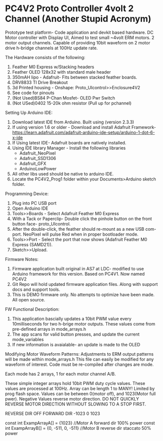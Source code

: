 # PC4V2  Proto Controller 4volt 2 Channel (Another Stupid Acronym) 

Prototype test platform- Code application and devkit based hardware.
DC Motor controller with Display UI, Aimed to test small ~4volt ERM motors. 2 motor output channels.
Capable of providing 10bit waveform on 2 motor drive h-bridge channels at 100Hz update rate. 

The Hardware consists of the following:
1. Feather M0 Express w/Stacking headers
2. Feather OLED 128x32 with standard male header
3. 350mAH lipo - Adafruit- Fits between stacked feather boards. 
4. DRV8833 TI Drive Breakout
5. 3d Printed housing - Onshape: Proto_UIcontrol>>Enclosure4V2
6. See code for pinouts 
7. (Not Used)BS84 P-Chan Mosfet- OLED Pwr Switch
8. (Not USed)0402 15-20k ohm resistor (Pull up for pchannel)

Setting Up Arduino IDE:
1. Download latest IDE from Arduino. Built using (version 2.3.3)
2. If using version 1.6 or older - Download and install Adafruit Framework- 
 https://learn.adafruit.com/adafruit-arduino-ide-setup/arduino-1-dot-6-x-ide
3. If Using latest IDE- Adafruit boards are natively installed. 
4. Using IDE library Manager - Install the following libraries
	- Adafruit_NeoPixel
	- Adafruit_SSD1306
	- Adafruit_GFX
	- ArduinoLowPower
5. All other libs used should be native to arduino IDE. 
6. Locate the PC4V2_Prog1 folder within your Documents>Arduino sketch folder. 

Programming Device:
1. Plug into PC USB port
2. Open Arduino IDE
3. Tools>>Boards  - Select Adafruit Feather M0 Express
4. With a Tack or Paperclip-  Double click the pinhole button on the front button face- proto_UIcontrol.
5. After the double-click, the feather should re-mount as a new USB com-port. NeoPixel will pulse Red when in proper bootloader mode.
6. Tools>>Port  - Select the port that now shows (Adafruit Feather M0 Express (SAMD21)).
7. Sketch>>Upload. 

Firmware Notes:
1. Firmware application built original in AS7 at LDC- modified to use Arduino framework
for this version. Based on PC4V1. Now named PC4V2
2. Git Repo will hold updated firmware application files. Along with support docs and support tools.
3. This is DEMO firmware only. No attempts to optimize have been made. All open source. 

FW Functional Description:
1. This application bascially updates a 10bit PWM value every 10milliseconds
   for two h-brige motor outputs. These values come from pre-defined arrays in mode_arrays.h
2. The app scans for valid button presses, and update the current mode_variables
3. If new information is avaialable- an update is made to the OLED 


Modifying Motor Waveform Patterns: 
Adjustments to ERM output patterns will be made within mode_arrays.h
This file can easily be modified for any waveform of interest.
Code must be re-compiled after changes are mode.  

Each mode has 2 arrays, 1 for each motor channel A/B.  

These simple integer arrays hold 10bit PWM duty cycle values. 
These values are processed at 100Hz. Array can be length 1 to MANY! Limited by prog flash space.
Values can be between 0(motor off), and 1023(Motor full pwer). Negative Values reverse motor
direction. DO NOT QUICKLY REVERSE MOTOR DIRECTION WITHOUT SLOWING TO A STOP FIRST. 
 
REVERSE DIR	OFF	FORWARD DIR
  -1023		0	1023

const int ExampArrayA[] = {1023} 		//Motor A forward dir 100% power
const int ExampArrayB[] = {0, -511, 0, -511}	//Motor B reverse dir staccato 50% power


